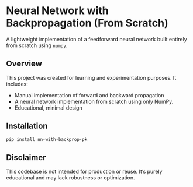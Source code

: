 # Neural Network with Backpropagation (From Scratch)

A lightweight implementation of a feedforward neural network built entirely from scratch using `numpy`.

## Overview

This project was created for learning and experimentation purposes. It includes:

- Manual implementation of forward and backward propagation
- A neural network implementation from scratch using only NumPy.
- Educational, minimal design

## Installation

```bash
pip install nn-with-backprop-pk
```

## Disclaimer

This codebase is not intended for production or reuse. It’s purely educational and may lack robustness or optimization.
